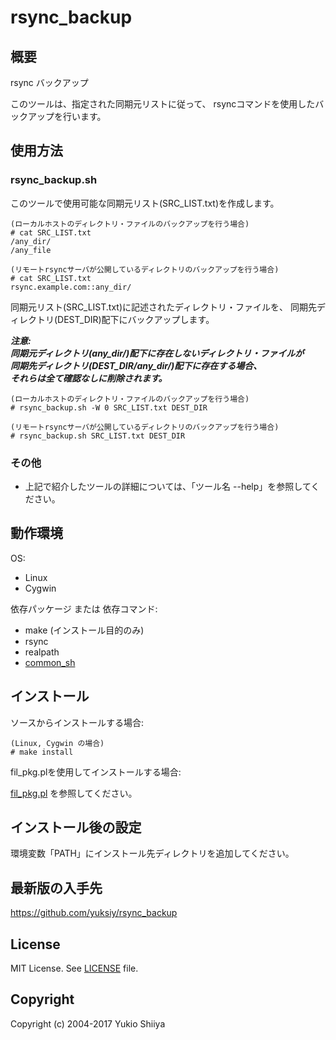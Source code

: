 # rsync_backup

## 概要

rsync バックアップ

このツールは、指定された同期元リストに従って、
rsyncコマンドを使用したバックアップを行います。

## 使用方法

### rsync_backup.sh

このツールで使用可能な同期元リスト(SRC_LIST.txt)を作成します。

    (ローカルホストのディレクトリ・ファイルのバックアップを行う場合)
    # cat SRC_LIST.txt
    /any_dir/
    /any_file

    (リモートrsyncサーバが公開しているディレクトリのバックアップを行う場合)
    # cat SRC_LIST.txt
    rsync.example.com::any_dir/

同期元リスト(SRC_LIST.txt)に記述されたディレクトリ・ファイルを、
同期先ディレクトリ(DEST_DIR)配下にバックアップします。

***注意:***  
***同期元ディレクトリ(any_dir/)配下に存在しないディレクトリ・ファイルが***  
***同期先ディレクトリ(DEST_DIR/any_dir/)配下に存在する場合、***  
***それらは全て確認なしに削除されます。***

    (ローカルホストのディレクトリ・ファイルのバックアップを行う場合)
    # rsync_backup.sh -W 0 SRC_LIST.txt DEST_DIR

    (リモートrsyncサーバが公開しているディレクトリのバックアップを行う場合)
    # rsync_backup.sh SRC_LIST.txt DEST_DIR


### その他

* 上記で紹介したツールの詳細については、「ツール名 --help」を参照してください。

## 動作環境

OS:

* Linux
* Cygwin

依存パッケージ または 依存コマンド:

* make (インストール目的のみ)
* rsync
* realpath
* [common_sh](https://github.com/yuksiy/common_sh)

## インストール

ソースからインストールする場合:

    (Linux, Cygwin の場合)
    # make install

fil_pkg.plを使用してインストールする場合:

[fil_pkg.pl](https://github.com/yuksiy/fil_tools_pl/blob/master/README.md#fil_pkgpl) を参照してください。

## インストール後の設定

環境変数「PATH」にインストール先ディレクトリを追加してください。

## 最新版の入手先

<https://github.com/yuksiy/rsync_backup>

## License

MIT License. See [LICENSE](https://github.com/yuksiy/rsync_backup/blob/master/LICENSE) file.

## Copyright

Copyright (c) 2004-2017 Yukio Shiiya
